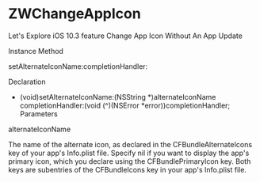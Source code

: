 # ZWChangeAppIcon

Let's Explore iOS 10.3 feature  Change App Icon Without An App Update

Instance Method

setAlternateIconName:completionHandler:

Declaration

- (void)setAlternateIconName:(NSString *)alternateIconName 
           completionHandler:(void (^)(NSError *error))completionHandler;
Parameters

alternateIconName

The name of the alternate icon, as declared in the CFBundleAlternateIcons key of your app's Info.plist file. Specify nil if you want to display the app's primary icon, which you declare using the CFBundlePrimaryIcon key. Both keys are subentries of the CFBundleIcons key in your app's Info.plist file.

